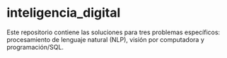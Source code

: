 # inteligencia_digital
Este repositorio contiene las soluciones para tres problemas específicos: procesamiento de lenguaje natural (NLP), visión por computadora y programación/SQL. 
